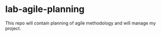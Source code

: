 # lab-agile-planning
This repo will contain planning of agile methodology and will manage my project.
